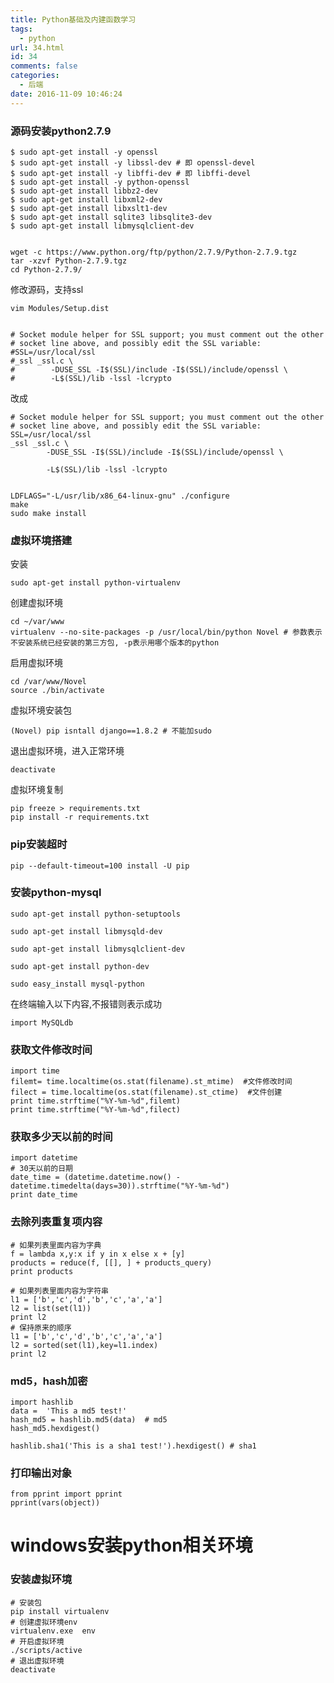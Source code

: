 ```yaml
---
title: Python基础及内建函数学习
tags:
  - python
url: 34.html
id: 34
comments: false
categories:
  - 后端
date: 2016-11-09 10:46:24
---
```


### 源码安装python2.7.9

    $ sudo apt-get install -y openssl
    $ sudo apt-get install -y libssl-dev # 即 openssl-devel
    $ sudo apt-get install -y libffi-dev # 即 libffi-devel
    $ sudo apt-get install -y python-openssl
    $ sudo apt-get install libbz2-dev
    $ sudo apt-get install libxml2-dev
    $ sudo apt-get install libxslt1-dev
    $ sudo apt-get install sqlite3 libsqlite3-dev
    $ sudo apt-get install libmysqlclient-dev
    

    wget -c https://www.python.org/ftp/python/2.7.9/Python-2.7.9.tgz  
    tar -xzvf Python-2.7.9.tgz  
    cd Python-2.7.9/ 
    

修改源码，支持ssl

    vim Modules/Setup.dist
    

    # Socket module helper for SSL support; you must comment out the other
    # socket line above, and possibly edit the SSL variable:
    #SSL=/usr/local/ssl
    #_ssl _ssl.c \
    #        -DUSE_SSL -I$(SSL)/include -I$(SSL)/include/openssl \
    #        -L$(SSL)/lib -lssl -lcrypto
    

改成

    # Socket module helper for SSL support; you must comment out the other
    # socket line above, and possibly edit the SSL variable:
    SSL=/usr/local/ssl
    _ssl _ssl.c \
            -DUSE_SSL -I$(SSL)/include -I$(SSL)/include/openssl \
    
            -L$(SSL)/lib -lssl -lcrypto
    

    LDFLAGS="-L/usr/lib/x86_64-linux-gnu" ./configure  
    make  
    sudo make install
    

### 虚拟环境搭建

安装

    sudo apt-get install python-virtualenv
    

创建虚拟环境

    cd ~/var/www
    virtualenv --no-site-packages -p /usr/local/bin/python Novel # 参数表示不安装系统已经安装的第三方包, -p表示用哪个版本的python
    

启用虚拟环境

    cd /var/www/Novel
    source ./bin/activate
    

虚拟环境安装包

    (Novel) pip isntall django==1.8.2 # 不能加sudo
    

退出虚拟环境，进入正常环境

    deactivate
    

虚拟环境复制

    pip freeze > requirements.txt
    pip install -r requirements.txt
    

### pip安装超时

    pip --default-timeout=100 install -U pip
    

### 安装python-mysql

    sudo apt-get install python-setuptools
    
    sudo apt-get install libmysqld-dev
    
    sudo apt-get install libmysqlclient-dev
    
    sudo apt-get install python-dev
    
    sudo easy_install mysql-python
    

在终端输入以下内容,不报错则表示成功

    import MySQLdb
    

### 获取文件修改时间

    import time
    filemt= time.localtime(os.stat(filename).st_mtime)  #文件修改时间
    filect = time.localtime(os.stat(filename).st_ctime)  #文件创建
    print time.strftime("%Y-%m-%d",filemt)  
    print time.strftime("%Y-%m-%d",filect)
    

### 获取多少天以前的时间

    import datetime
    # 30天以前的日期
    date_time = (datetime.datetime.now() - datetime.timedelta(days=30)).strftime("%Y-%m-%d")
    print date_time
    

### 去除列表重复项内容

    # 如果列表里面内容为字典
    f = lambda x,y:x if y in x else x + [y]
    products = reduce(f, [[], ] + products_query)
    print products
    
    # 如果列表里面内容为字符串
    l1 = ['b','c','d','b','c','a','a']
    l2 = list(set(l1))
    print l2
    # 保持原来的顺序
    l1 = ['b','c','d','b','c','a','a']
    l2 = sorted(set(l1),key=l1.index)
    print l2
    

### md5，hash加密

    import hashlib
    data =  'This a md5 test!'
    hash_md5 = hashlib.md5(data)  # md5
    hash_md5.hexdigest()
    
    hashlib.sha1('This is a sha1 test!').hexdigest() # sha1
    

### 打印输出对象

    from pprint import pprint
    pprint(vars(object))
    

windows安装python相关环境
===================

### 安装虚拟环境

    # 安装包
    pip install virtualenv
    # 创建虚拟环境env
    virtualenv.exe  env
    # 开启虚拟环境
    ./scripts/active
    # 退出虚拟环境
    deactivate